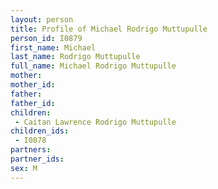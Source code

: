 ```yaml
---
layout: person
title: Profile of Michael Rodrigo Muttupulle
person_id: I0879
first_name: Michael
last_name: Rodrigo Muttupulle
full_name: Michael Rodrigo Muttupulle
mother: 
mother_id: 
father: 
father_id: 
children:
 - Caitan Lawrence Rodrigo Muttupulle
children_ids:
 - I0878
partners:
partner_ids:
sex: M
---
```


